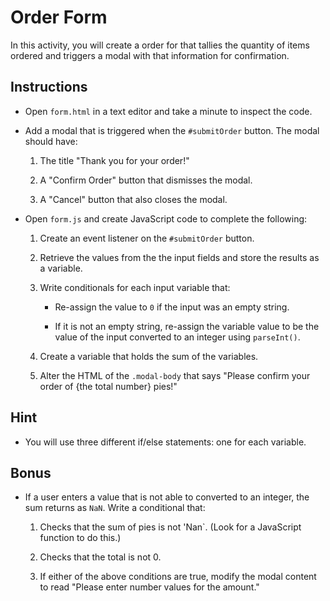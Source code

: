 # Order Form

In this activity, you will create a order for that tallies the quantity of items ordered and triggers a modal with that information for confirmation.

## Instructions

- Open `form.html` in a text editor and take a minute to inspect the code.

- Add a modal that is triggered when the `#submitOrder` button.  The modal should have:

   1. The title "Thank you for your order!"

   2. A "Confirm Order" button that dismisses the modal.

   3. A "Cancel" button that also closes the modal.

- Open `form.js` and create JavaScript code to complete the following:

  1. Create an event listener on the `#submitOrder` button.

  2. Retrieve the values from the the input fields and store the results as a variable.

  3. Write conditionals for each input variable that:

     - Re-assign the value to `0` if the input was an empty string.

     - If it is not an empty string, re-assign the variable value to be the value of the input converted to an integer using `parseInt()`.

  4. Create a variable that holds the sum of the variables.

  5. Alter the HTML of the `.modal-body` that says "Please confirm your order of {the total number} pies!"

## Hint

- You will use three different if/else statements: one for each variable.

## Bonus

- If a user enters a value that is not able to converted to an integer, the sum returns as `NaN`. Write a conditional that:

  1. Checks that the sum of pies is not 'Nan`. (Look for a JavaScript function to do this.)

  1. Checks that the total is not 0.

  1. If either of the above conditions are true, modify the modal content to read "Please enter number values for the amount."
